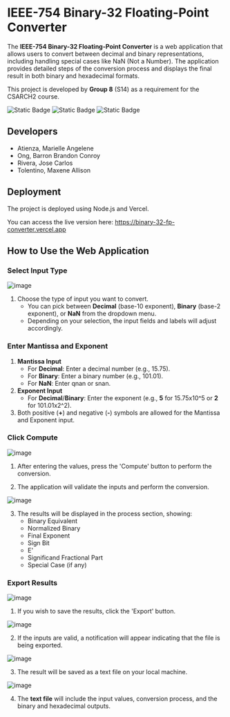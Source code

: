 # IEEE-754 Binary-32 Floating-Point Converter

The **IEEE-754 Binary-32 Floating-Point Converter** is a web application that allows users to convert between decimal and binary representations, including handling special cases like NaN (Not a Number). The application provides detailed steps of the conversion process and displays the final result in both binary and hexadecimal formats. 

This project is developed by **Group 8** (S14) as a requirement for the CSARCH2 course.

![Static Badge](https://img.shields.io/badge/HTML-CSS-Javascript)
![Static Badge](https://img.shields.io/badge/JavaScript-yellow)
![Static Badge](https://img.shields.io/badge/Vercel-blue)

## Developers
+ Atienza, Marielle Angelene
+ Ong, Barron Brandon Conroy
+ Rivera, Jose Carlos
+ Tolentino, Maxene Allison


## Deployment
The project is deployed using Node.js and Vercel.

You can access the live version here: https://binary-32-fp-converter.vercel.app

## How to Use the Web Application
### Select Input Type
![image](https://github.com/user-attachments/assets/ce788f19-c17b-4bf8-bf2e-8c27f9b49a95)

1. Choose the type of input you want to convert.
    - You can pick between **Decimal** (base-10 exponent), **Binary** (base-2 exponent), or **NaN** from the dropdown menu.
    - Depending on your selection, the input fields and labels will adjust accordingly.

### Enter Mantissa and Exponent
1. **Mantissa Input**
    - For **Decimal**: Enter a decimal number (e.g., 15.75).
    - For **Binary**: Enter a binary number (e.g., 101.01).
    - For **NaN**: Enter qnan or snan.
2. **Exponent Input**
    - For **Decimal**/**Binary**: Enter the exponent (e.g., **5** for 15.75x10^5 or **2** for 101.01x2^2).
3. Both positive (**+**) and negative (**-**) symbols are allowed for the Mantissa and Exponent input.

### Click Compute
![image](https://github.com/user-attachments/assets/d2c20e23-e77a-40b9-9fd6-fb538397833b)
1. After entering the values, press the 'Compute' button to perform the conversion.

2. The application will validate the inputs and perform the conversion.

![image](https://github.com/user-attachments/assets/02f679e3-5243-4461-8972-07015e746e4c)

3. The results will be displayed in the process section, showing:
    - Binary Equivalent
    - Normalized Binary
    - Final Exponent
    - Sign Bit
    - E'
    - Significand Fractional Part
    - Special Case (if any)


### Export Results
![image](https://github.com/user-attachments/assets/81e49304-f648-4ed4-b84f-8a46c8734670)
1. If you wish to save the results, click the 'Export' button.

![image](https://github.com/user-attachments/assets/5cb912bd-2e39-4e84-9116-dd69f9fafd72)

2. If the inputs are valid, a notification will appear indicating that the file is being exported.

![image](https://github.com/user-attachments/assets/dea6cd66-6545-4ec7-8ba7-9a640b8a5bae)

3. The result will be saved as a text file on your local machine.

![image](https://github.com/user-attachments/assets/08880c8c-83dc-43a9-a66e-f3a9bcfce157)

4. The **text file** will include the input values, conversion process, and the binary and hexadecimal outputs.
